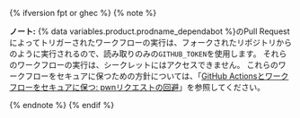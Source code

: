 {% ifversion fpt or ghec %}
{% note %}

**ノート:** {% data variables.product.prodname_dependabot %}のPull Requestによってトリガーされたワークフローの実行は、フォークされたリポジトリからのように実行されるので、読み取りのみの`GITHUB_TOKEN`を使用します。 それらのワークフローの実行は、シークレットにはアクセスできません。 これらのワークフローをセキュアに保つための方針については、「[GitHub Actionsとワークフローをセキュアに保つ: pwnリクエストの回避](https://securitylab.github.com/research/github-actions-preventing-pwn-requests)」を参照してください。

{% endnote %}
{% endif %}
